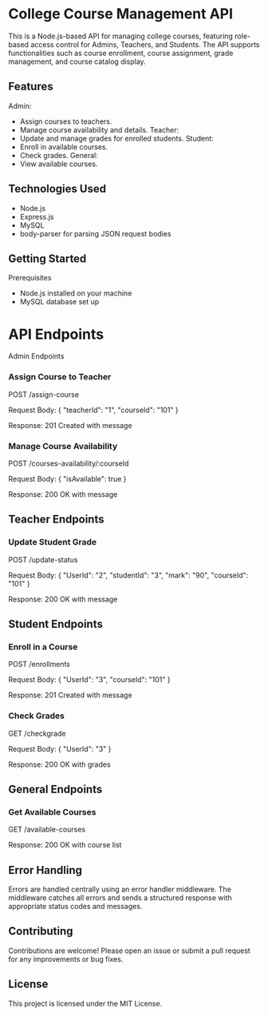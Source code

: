 # College Course Management API

This is a Node.js-based API for managing college courses, featuring role-based access control for Admins, Teachers, and Students. The API supports functionalities such as course enrollment, course assignment, grade management, and course catalog display.

## Features
Admin:
- Assign courses to teachers.
- Manage course availability and details.
Teacher:
- Update and manage grades for enrolled students.
Student:
- Enroll in available courses.
- Check grades.
General:
- View available courses.

## Technologies Used
- Node.js
- Express.js
- MySQL
- body-parser for parsing JSON request bodies

## Getting Started
Prerequisites
- Node.js installed on your machine
- MySQL database set up


# API Endpoints

Admin Endpoints
### Assign Course to Teacher
POST /assign-course

Request Body: { "teacherId": "1", "courseId": "101" }

Response: 201 Created with message

### Manage Course Availability
POST /courses-availability/:courseId

Request Body: { "isAvailable": true }

Response: 200 OK with message

## Teacher Endpoints
### Update Student Grade
POST /update-status

Request Body: { "UserId": "2", "studentId": "3", "mark": "90", "courseId": "101" }

Response: 200 OK with message

## Student Endpoints
### Enroll in a Course
POST /enrollments

Request Body: { "UserId": "3", "courseId": "101" } 

Response: 201 Created with message

### Check Grades
GET /checkgrade

Request Body: { "UserId": "3" } 

Response: 200 OK with grades

## General Endpoints
### Get Available Courses
GET /available-courses

Response: 200 OK with course list


## Error Handling
Errors are handled centrally using an error handler middleware. The middleware catches all errors and sends a structured response with appropriate status codes and messages.

## Contributing
Contributions are welcome! Please open an issue or submit a pull request for any improvements or bug fixes.

## License
This project is licensed under the MIT License.
